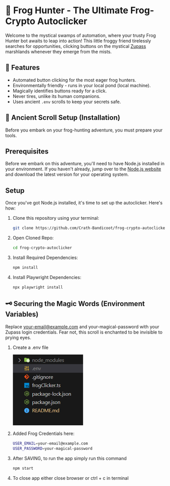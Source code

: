 # 🐸 Frog Hunter - The Ultimate Frog-Crypto Autoclicker

Welcome to the mystical swamps of automation, where your trusty Frog Hunter bot awaits to leap into action! This little froggy friend tirelessly searches for opportunities, clicking buttons on the mystical [Zupass](https://zupass.org/#/login) marshlands whenever they emerge from the mists.

## 🌟 Features

- Automated button clicking for the most eager frog hunters.
- Environmentally friendly - runs in your local pond (local machine).
- Magically identifies buttons ready for a click.
- Never tires, unlike its human companions.
- Uses ancient `.env` scrolls to keep your secrets safe.

## 📜 Ancient Scroll Setup (Installation)

Before you embark on your frog-hunting adventure, you must prepare your tools.

## Prerequisites

Before we embark on this adventure, you'll need to have Node.js installed in your environment. If you haven't already, jump over to the [Node.js website](https://nodejs.org/) and download the latest version for your operating system.

## Setup

Once you've got Node.js installed, it's time to set up the autoclicker. Here's how:

1. Clone this repository using your terminal:
   ```sh
   git clone https://github.com/Crath-Bandicoot/frog-crypto-autoclicker.git
   ```
2. Open Cloned Repo:
   ```sh
   cd frog-crypto-autoclicker
   ```
3. Install Required Dependencies:
   ```sh
   npm install
   ```
4. Install Playwright Dependencies:
   ```sh
   npx playwright install
   ```

## 🗝️ Securing the Magic Words (Environment Variables)

Replace your-email@example.com and your-magical-password with your Zupass login credentials. Fear not, this scroll is enchanted to be invisible to prying eyes.

1. Create a .env file

   ![ENV](image.png)

2. Added Frog Credentials here:
   ```sh
   USER_EMAIL=your-email@example.com
   USER_PASSWORD=your-magical-password
   ```
3. After SAVING, to run the app simply run this command
   ```sh
   npm start
   ```
4. To close app either close browser or ctrl + c in terminal

